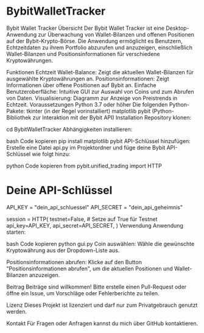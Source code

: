# BybitWalletTracker
Bybit Wallet Tracker
Übersicht
Der Bybit Wallet Tracker ist eine Desktop-Anwendung zur Überwachung von Wallet-Bilanzen und offenen Positionen auf der Bybit-Krypto-Börse. Die Anwendung ermöglicht es Benutzern, Echtzeitdaten zu ihrem Portfolio abzurufen und anzuzeigen, einschließlich Wallet-Bilanzen und Positionsinformationen für verschiedene Kryptowährungen.

Funktionen
Echtzeit Wallet-Balance: Zeigt die aktuellen Wallet-Bilanzen für ausgewählte Kryptowährungen an.
Positionsinformationen: Zeigt Informationen über offene Positionen auf Bybit an.
Einfache Benutzeroberfläche: Intuitive GUI zur Auswahl von Coins und zum Abrufen von Daten.
Visualisierung: Diagramm zur Anzeige von Preistrends in Echtzeit.
Voraussetzungen
Python 3.7 oder höher
Die folgenden Python-Pakete:
tkinter (in der Regel vorinstalliert)
matplotlib
pybit (Python-Bibliothek zur Interaktion mit der Bybit API)
Installation
Repository klonen:

cd BybitWalletTracker
Abhängigkeiten installieren:

bash
Code kopieren
pip install matplotlib pybit
API-Schlüssel hinzufügen: Erstelle eine Datei api.py im Projektordner und füge deine Bybit API-Schlüssel wie folgt hinzu:

python
Code kopieren
from pybit.unified_trading import HTTP

# Deine API-Schlüssel
API_KEY = "dein_api_schluessel"
API_SECRET = "dein_api_geheimnis"

session = HTTP(
    testnet=False,  # Setze auf True für Testnet
    api_key=API_KEY,
    api_secret=API_SECRET,
)
Verwendung
Anwendung starten:

bash
Code kopieren
python gui.py
Coin auswählen: Wähle die gewünschte Kryptowährung aus der Dropdown-Liste aus.

Positionsinformationen abrufen: Klicke auf den Button "Positionsinformationen abrufen", um die aktuellen Positionen und Wallet-Bilanzen anzuzeigen.

Beitrag
Beiträge sind willkommen! Bitte erstelle einen Pull-Request oder öffne ein Issue, um Vorschläge oder Fehlerberichte zu teilen.

Lizenz
Dieses Projekt ist lizenziert und darf nur zum Privatgebrauch genutzt werden.

Kontakt
Für Fragen oder Anfragen kannst du mich über GitHub kontaktieren.

